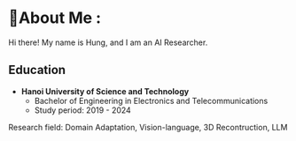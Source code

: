 # 💫About Me :
Hi there! My name is Hung, and I am an AI Researcher. 

## Education
- **Hanoi University of Science and Technology**  
  - Bachelor of Engineering in Electronics and Telecommunications  
  - Study period: 2019 - 2024
    
Research field: Domain Adaptation, Vision-language, 3D Recontruction, LLM


